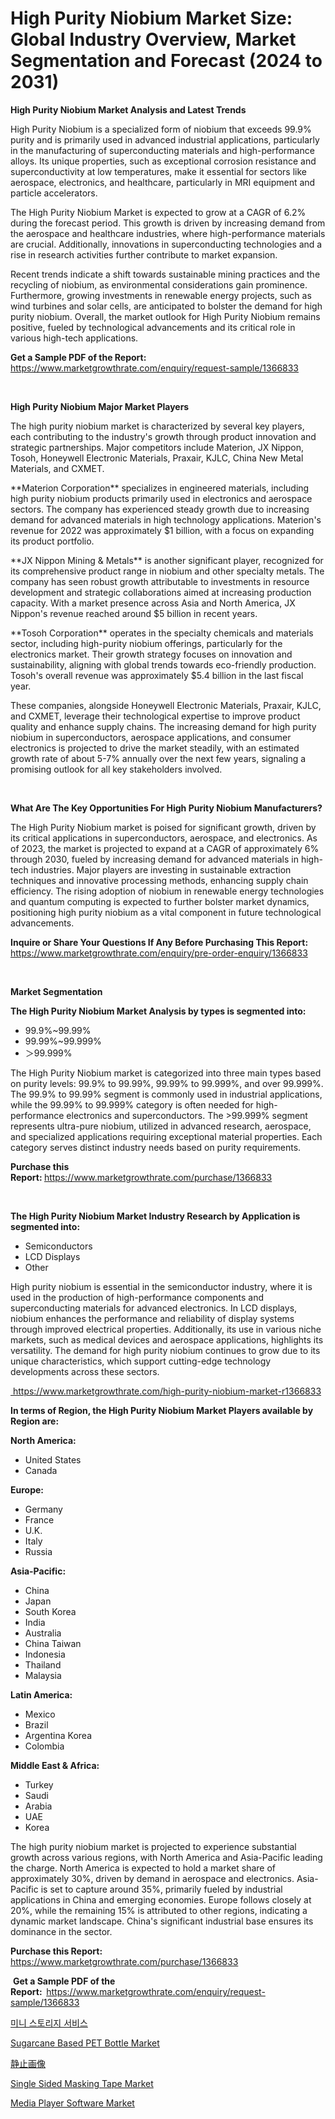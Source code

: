 <p><h1>High Purity Niobium Market Size: Global Industry Overview, Market Segmentation and Forecast (2024 to 2031)</h1></p><p><strong>High Purity Niobium Market Analysis and Latest Trends</strong></p>
<p><p>High Purity Niobium is a specialized form of niobium that exceeds 99.9% purity and is primarily used in advanced industrial applications, particularly in the manufacturing of superconducting materials and high-performance alloys. Its unique properties, such as exceptional corrosion resistance and superconductivity at low temperatures, make it essential for sectors like aerospace, electronics, and healthcare, particularly in MRI equipment and particle accelerators.</p><p>The High Purity Niobium Market is expected to grow at a CAGR of 6.2% during the forecast period. This growth is driven by increasing demand from the aerospace and healthcare industries, where high-performance materials are crucial. Additionally, innovations in superconducting technologies and a rise in research activities further contribute to market expansion. </p><p>Recent trends indicate a shift towards sustainable mining practices and the recycling of niobium, as environmental considerations gain prominence. Furthermore, growing investments in renewable energy projects, such as wind turbines and solar cells, are anticipated to bolster the demand for high purity niobium. Overall, the market outlook for High Purity Niobium remains positive, fueled by technological advancements and its critical role in various high-tech applications.</p></p>
<p><strong>Get a Sample PDF of the Report:&nbsp;</strong> <a href="https://www.marketgrowthrate.com/enquiry/request-sample/1366833">https://www.marketgrowthrate.com/enquiry/request-sample/1366833</a></p>
<p>&nbsp;</p>
<p><strong>High Purity Niobium Major Market Players</strong></p>
<p><p>The high purity niobium market is characterized by several key players, each contributing to the industry's growth through product innovation and strategic partnerships. Major competitors include Materion, JX Nippon, Tosoh, Honeywell Electronic Materials, Praxair, KJLC, China New Metal Materials, and CXMET.</p><p>**Materion Corporation** specializes in engineered materials, including high purity niobium products primarily used in electronics and aerospace sectors. The company has experienced steady growth due to increasing demand for advanced materials in high technology applications. Materion's revenue for 2022 was approximately $1 billion, with a focus on expanding its product portfolio.</p><p>**JX Nippon Mining & Metals** is another significant player, recognized for its comprehensive product range in niobium and other specialty metals. The company has seen robust growth attributable to investments in resource development and strategic collaborations aimed at increasing production capacity. With a market presence across Asia and North America, JX Nippon's revenue reached around $5 billion in recent years.</p><p>**Tosoh Corporation** operates in the specialty chemicals and materials sector, including high-purity niobium offerings, particularly for the electronics market. Their growth strategy focuses on innovation and sustainability, aligning with global trends towards eco-friendly production. Tosoh's overall revenue was approximately $5.4 billion in the last fiscal year.</p><p>These companies, alongside Honeywell Electronic Materials, Praxair, KJLC, and CXMET, leverage their technological expertise to improve product quality and enhance supply chains. The increasing demand for high purity niobium in superconductors, aerospace applications, and consumer electronics is projected to drive the market steadily, with an estimated growth rate of about 5-7% annually over the next few years, signaling a promising outlook for all key stakeholders involved.</p></p>
<p>&nbsp;</p>
<p><strong>What Are The Key Opportunities For High Purity Niobium Manufacturers?</strong></p>
<p><p>The High Purity Niobium market is poised for significant growth, driven by its critical applications in superconductors, aerospace, and electronics. As of 2023, the market is projected to expand at a CAGR of approximately 6% through 2030, fueled by increasing demand for advanced materials in high-tech industries. Major players are investing in sustainable extraction techniques and innovative processing methods, enhancing supply chain efficiency. The rising adoption of niobium in renewable energy technologies and quantum computing is expected to further bolster market dynamics, positioning high purity niobium as a vital component in future technological advancements.</p></p>
<p><strong>Inquire or Share Your Questions If Any Before Purchasing This Report:</strong> <a href="https://www.marketgrowthrate.com/enquiry/pre-order-enquiry/1366833">https://www.marketgrowthrate.com/enquiry/pre-order-enquiry/1366833</a></p>
<p>&nbsp;</p>
<p><strong>Market Segmentation</strong></p>
<p><strong>The High Purity Niobium Market Analysis by types is segmented into:</strong></p>
<p><ul><li>99.9%~99.99%</li><li>99.99%~99.999%</li><li>＞99.999%</li></ul></p>
<p><p>The High Purity Niobium market is categorized into three main types based on purity levels: 99.9% to 99.99%, 99.99% to 99.999%, and over 99.999%. The 99.9% to 99.99% segment is commonly used in industrial applications, while the 99.99% to 99.999% category is often needed for high-performance electronics and superconductors. The >99.999% segment represents ultra-pure niobium, utilized in advanced research, aerospace, and specialized applications requiring exceptional material properties. Each category serves distinct industry needs based on purity requirements.</p></p>
<p><strong>Purchase this Report:&nbsp;</strong><a href="https://www.marketgrowthrate.com/purchase/1366833">https://www.marketgrowthrate.com/purchase/1366833</a></p>
<p>&nbsp;</p>
<p><strong>The High Purity Niobium Market Industry Research by Application is segmented into:</strong></p>
<p><ul><li>Semiconductors</li><li>LCD Displays</li><li>Other</li></ul></p>
<p><p>High purity niobium is essential in the semiconductor industry, where it is used in the production of high-performance components and superconducting materials for advanced electronics. In LCD displays, niobium enhances the performance and reliability of display systems through improved electrical properties. Additionally, its use in various niche markets, such as medical devices and aerospace applications, highlights its versatility. The demand for high purity niobium continues to grow due to its unique characteristics, which support cutting-edge technology developments across these sectors.</p></p>
<p><a href="https://www.marketgrowthrate.com/high-purity-niobium-market-r1366833">&nbsp;https://www.marketgrowthrate.com/high-purity-niobium-market-r1366833</a></p>
<p><strong>In terms of Region, the High Purity Niobium Market Players available by Region are:</strong></p>
<p>
    <p> <strong> North America: </strong>
        <ul>
            <li>United States</li>
            <li>Canada</li>
        </ul>
        </p> 
    <p> <strong> Europe: </strong>
        <ul>
            <li>Germany</li>
            <li>France</li>
            <li>U.K.</li>
            <li>Italy</li>
            <li>Russia</li>
        </ul>
        </p> 
    <p> <strong> Asia-Pacific: </strong>
        <ul>
            <li>China</li>
            <li>Japan</li>
            <li>South Korea</li>
            <li>India</li>
            <li>Australia</li>
            <li>China Taiwan</li>
            <li>Indonesia</li>
            <li>Thailand</li>
            <li>Malaysia</li>
        </ul>
        </p> 
    <p> <strong> Latin America: </strong>
        <ul>
            <li>Mexico</li>
            <li>Brazil</li>
            <li>Argentina Korea</li>
            <li>Colombia</li>
        </ul>
        </p> 
    <p> <strong> Middle East & Africa: </strong>
        <ul>
            <li>Turkey</li>
            <li>Saudi</li>
            <li>Arabia</li>
            <li>UAE</li>
            <li>Korea</li>
        </ul>
    </p>
    </p>
<p><p>The high purity niobium market is projected to experience substantial growth across various regions, with North America and Asia-Pacific leading the charge. North America is expected to hold a market share of approximately 30%, driven by demand in aerospace and electronics. Asia-Pacific is set to capture around 35%, primarily fueled by industrial applications in China and emerging economies. Europe follows closely at 20%, while the remaining 15% is attributed to other regions, indicating a dynamic market landscape. China's significant industrial base ensures its dominance in the sector.</p></p>
<p><strong>Purchase this Report: </strong><a href="https://www.marketgrowthrate.com/purchase/1366833">https://www.marketgrowthrate.com/purchase/1366833</a></p>
<p>&nbsp;<strong>Get a Sample PDF of the Report:&nbsp;&nbsp;</strong><a href="https://www.marketgrowthrate.com/enquiry/request-sample/1366833">https://www.marketgrowthrate.com/enquiry/request-sample/1366833</a></p>
<p><strong></strong></p>
<p><p><a href="https://medium.com/@staceyhilll73/%EB%AF%B8%EB%8B%88-%EC%8A%A4%ED%86%A0%EB%A6%AC%EC%A7%80-%EC%84%9C%EB%B9%84%EC%8A%A4-%EC%82%B0%EC%97%85-%EC%9D%B8%EC%82%AC%EC%9D%B4%ED%8A%B8-%EB%B3%B4%EA%B3%A0%EC%84%9C-%EB%AF%B8%EB%8B%88-%EC%8A%A4%ED%86%A0%EB%A6%AC%EC%A7%80-%EC%84%9C%EB%B9%84%EC%8A%A4-%EC%8B%9C%EC%9E%A5-%ED%8A%B8%EB%A0%8C%EB%93%9C-%EC%9D%91%EC%9A%A9-%EB%B6%84%EC%95%BC-%EB%B0%8F-%EA%B2%BD%EC%9F%81-%ED%99%98%EA%B2%BD-%EB%B6%84%EC%84%9D-2024-2031-5e3440834048?postPublishedType=repub">미니 스토리지 서비스</a></p><p><a href="https://issuu.com/reportprime-2/docs/sugarcane-based-pet-bottle-market-s_e9c62331eee895">Sugarcane Based PET Bottle Market</a></p><p><a href="https://medium.com/@thomasfuller435/%E9%9D%99%E6%AD%A2%E7%94%BB%E5%83%8F%E5%B8%82%E5%A0%B4%E3%81%AE%E5%8B%95%E5%90%91%E3%81%A8%E5%B8%82%E5%A0%B4%E6%88%90%E9%95%B7%E8%A6%8B%E9%80%9A%E3%81%97-2024%E5%B9%B4-2031%E5%B9%B4-274112f2f467?postPublishedType=repub">静止画像</a></p><p><a href="https://issuu.com/reportprime-2/docs/single-sided-masking-tape-market-si_4299f1f2313c93">Single Sided Masking Tape Market</a></p><p><a href="https://www.linkedin.com/pulse/strategic-roadmap-global-media-player-software-market-insights-b1suf?trackingId=Pp761bCuQUmi6NIaedNPqg%3D%3D">Media Player Software Market</a></p></p>